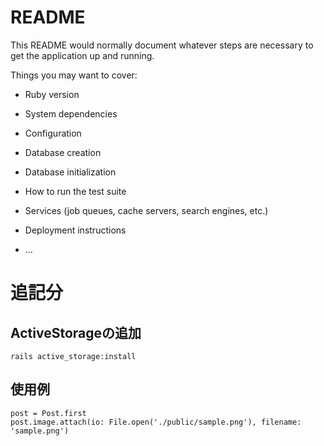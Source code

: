 # README

This README would normally document whatever steps are necessary to get the
application up and running.

Things you may want to cover:

* Ruby version

* System dependencies

* Configuration

* Database creation

* Database initialization

* How to run the test suite

* Services (job queues, cache servers, search engines, etc.)

* Deployment instructions

* ...

# 追記分
## ActiveStorageの追加

```
rails active_storage:install
```

## 使用例

```
post = Post.first
post.image.attach(io: File.open('./public/sample.png'), filename: 'sample.png')
```